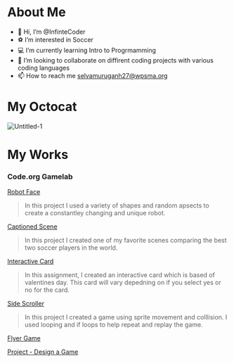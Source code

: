 # About Me
- 👋 Hi, I’m @InfinteCoder
- ⚽ I’m interested in Soccer
- 💻 I’m currently learning Intro to Progrmamming
- 💞️ I’m looking to collaborate on diffirent coding projects with various coding languages
- 📫 How to reach me selvamuruganh27@wpsma.org

# My Octocat 
![Untitled-1](https://github.com/InfinteCoder/InfinteCoder/assets/146842714/dbcab1f5-5e87-40de-955e-32f62037ca1a)
 
# My Works

### Code.org Gamelab 
[Robot Face](https://InfinteCoder.github.io/Robot/)
 > In this project I used a variety of shapes and random apsects to create a constantley changing and unique robot.

 [Captioned Scene](https://studio.code.org/projects/gamelab/Ks5FD1ZQlD4RcKuJeGaDtz8XD3lw6vmfZbNJrYyGCzY)
 > In this project I created one of my favorite scenes comparing the best two soccer players in the world.

[Interactive Card](https://studio.code.org/projects/gamelab/tOH7_cI0gnDAB6XI_k6QpMplG11qBUsbKS0X7ym0bN4)
> In this assignment, I created an interactive card which is based of valentines day. This card will vary depedning on if you select yes or no for the card. 

[Side Scroller](https://studio.code.org/projects/gamelab/CP_GY2XeKHZhw5J5YihxhKgGeFU5z7DIDlCD36Id83Y)
> In this project I created a game using sprite movement and colllision. I used looping and if loops to help repeat and replay the game.

[Flyer Game]()
> 
[Project - Design a Game]()
>

 
